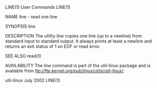 LINE(1)                                                                                         User Commands                                                                                         LINE(1)



NAME
       line - read one line

SYNOPSIS
       line

DESCRIPTION
       The utility line copies one line (up to a newline) from standard input to standard output.  It always prints at least a newline and returns an exit status of 1 on EOF or read error.

SEE ALSO
       read(1)

AVAILABILITY
       The line command is part of the util-linux package and is available from ftp://ftp.kernel.org/pub/linux/utils/util-linux/.



util-linux                                                                                        July 2002                                                                                           LINE(1)
